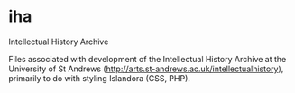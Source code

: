 # iha
Intellectual History Archive

Files associated with development of the Intellectual History Archive at the University of St Andrews (http://arts.st-andrews.ac.uk/intellectualhistory), primarily to do with styling Islandora (CSS, PHP).

